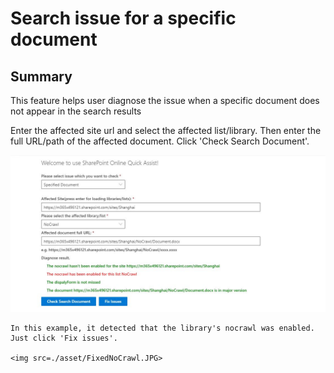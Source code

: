 # Search issue for a specific document

## Summary
This feature helps user diagnose the issue when a specific document does not appear in the search results

Enter the affected site url and select the affected list/library. Then enter the full URL/path of the affected document. Click 'Check Search Document'.

<img src=./asset/NoCrawl.JPG>

```
In this example, it detected that the library's nocrawl was enabled. Just click 'Fix issues'.

<img src=./asset/FixedNoCrawl.JPG>

```
### 
